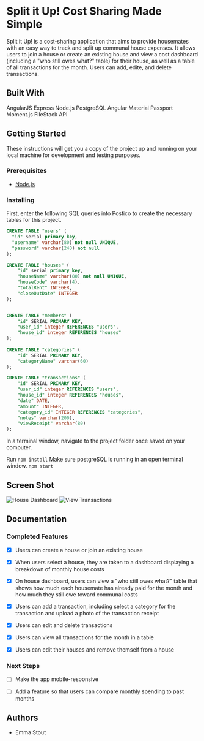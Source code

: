 # Split it Up! Cost Sharing Made Simple

Split it Up! is a cost-sharing application that aims to provide housemates with an easy way to track and split up communal house expenses. It allows users to join a house or create an existing house and view a cost dashboard (including a "who still owes what?" table) for their house, as well as a table of all transactions for the month. Users can add, edite, and delete transactions. 


## Built With

AngularJS
Express
Node.js
PostgreSQL
Angular Material
Passport
Moment.js
FileStack API

## Getting Started

These instructions will get you a copy of the project up and running on your local machine for development and testing purposes. 


### Prerequisites

- [Node.js](https://nodejs.org/en/)


### Installing

First, enter the following SQL queries into Postico to create the necessary tables for this project.

```sql
CREATE TABLE "users" (
  "id" serial primary key,
  "username" varchar(80) not null UNIQUE,
  "password" varchar(240) not null
);

CREATE TABLE "houses" (
	"id" serial primary key,
	"houseName" varchar(80) not null UNIQUE,
	"houseCode" varchar(4), 
	"totalRent" INTEGER,
	"closeOutDate" INTEGER	
);


CREATE TABLE "members" (
	"id" SERIAL PRIMARY KEY,
	"user_id" integer REFERENCES "users",
	"house_id" integer REFERENCES "houses"	
);
	
CREATE TABLE "categories" (
	"id" SERIAL PRIMARY KEY,
	"categoryName" varchar(60)	
);

CREATE TABLE "transactions" (
	"id" SERIAL PRIMARY KEY,
	"user_id" integer REFERENCES "users",
	"house_id" integer REFERENCES "houses",
	"date" DATE,
	"amount" INTEGER,
	"category_id" INTEGER REFERENCES "categories",
	"notes" varchar(200),
	"viewReceipt" varchar(80)	
);
```

In a terminal window, navigate to the project folder once saved on your computer.

Run ```npm install```
Make sure postgreSQL is running in an open terminal window.
```npm start```

## Screen Shot

![House Dashboard](server/public/styles/screenshot1.png)
![View Transactions](server/public/styles/screenshot2.png)


## Documentation

### Completed Features

- [x] Users can create a house or join an existing house
- [x] When users select a house, they are taken to a dashboard displaying a breakdown of monthly house costs
- [x] On house dashboard, users can view a "who still owes what?" table that shows how much each housemate has already paid for the month and how much they still owe toward communal costs
- [x] Users can add a transaction, including select a category for the transaction and upload a photo of the transaction receipt
- [x] Users can edit and delete transactions
- [x] Users can view all transactions for the month in a table
- [x] Users can edit their houses and remove themself from a house


### Next Steps

- [ ] Make the app mobile-responsive
- [ ] Add a feature so that users can compare monthly spending to past months


## Authors

* Emma Stout
